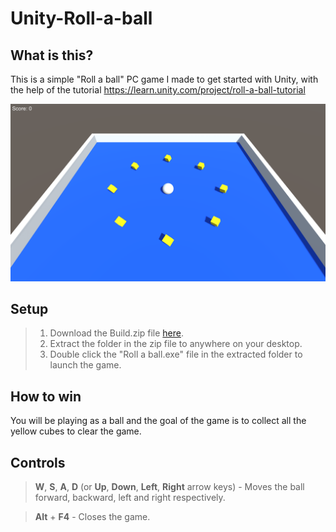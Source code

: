 # Unity-Roll-a-ball

## What is this?
This is a simple "Roll a ball" PC game I made to get started with Unity, with the help of the tutorial https://learn.unity.com/project/roll-a-ball-tutorial

![](https://github.com/ditan96/Unity-Roll-a-ball/blob/master/Roll%20a%20ball/screenshot1.png)

## Setup
> 1. Download the Build.zip file [here](https://github.com/ditan96/Unity-Roll-a-ball/raw/master/Build.zip).
> 2. Extract the folder in the zip file to anywhere on your desktop.
> 3. Double click the "Roll a ball.exe" file in the extracted folder to launch the game.

## How to win
You will be playing as a ball and the goal of the game is to collect all the yellow cubes to clear the game.

## Controls
> **W**, **S**, **A**, **D** (or **Up**, **Down**, **Left**, **Right** arrow keys) - Moves the ball forward, backward, left and right respectively.

> **Alt** + **F4** - Closes the game.
